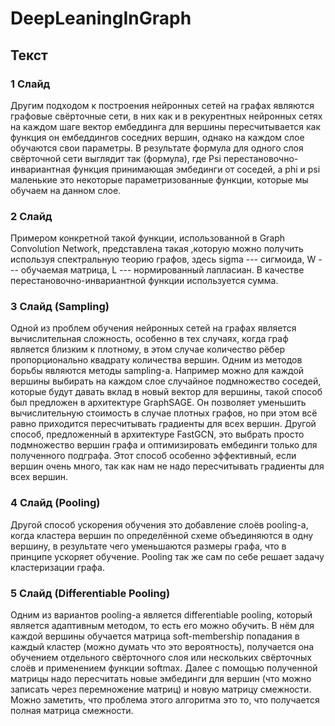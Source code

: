 # DeepLeaningInGraph
## Текст
### 1 Слайд
Другим подходом к построения нейронных сетей на графах являются графовые свёрточные сети, в них как и в рекурентных нейронных сетях на каждом шаге вектор ембеддинга для вершины пересчитывается как функция он ембеддингов соседних вершин, однако на каждом слое обучаются свои параметры. В результате формула для одного слоя свёрточной сети выглядит так (формула), где Psi перестановочно-инвариантная функция принимающая эмбединги от соседей, а phi и psi маленькие это некоторые параметризованные функции, которые мы обучаем на данном слое.

### 2 Слайд
Примером конкретной такой функции, использованной в Graph Convolution Network, представлена такая ,которую можно получить используя спектральную теорию графов, здесь sigma --- сигмоида, W --- обучаемая матрица, L --- нормированный лапласиан. В качестве перестановочно-инвариантной функции используется сумма.

### 3 Слайд (Sampling)
Одной из проблем обучения нейронных сетей на графах является вычислительная сложность, особенно в тех случаях, когда граф является близким к плотному, в этом случае количество рёбер пропорционально квадрату количества вершин.
Одним из методов борьбы являются методы sampling-а. Например можно для каждой вершины выбирать на каждом слое случайное подмножество соседей, которые будут давать вклад в новый вектор для вершины, такой способ был предложен в архитектуре GraphSAGE. Он позволяет уменьшить вычислительную стоимость в случае плотных графов, но при этом всё равно приходится пересчитывать градиенты для всех вершин.
Другой способ, предложенный в архитектуре FastGCN, это выбрать просто подмножество вершин графа и оптимизировать ембединги только для полученного подграфа. Этот способ особенно эффективный, если вершин очень много, так как нам не надо пересчитывать градиенты для всех вершин.

### 4 Слайд (Pooling)
Другой способ ускорения обучения это добавление слоёв pooling-а, когда кластера вершин по определённой схеме объединяются в одну вершину, в результате чего уменьшаются размеры графа, что в принципе ускоряет обучение.
Pooling так же сам по себе решает задачу кластеризации графа.

### 5 Слайд (Differentiable Pooling)
Одним из вариантов pooling-а является differentiable pooling, который является адаптивным методом, то есть его можно обучить.
В нём для каждой вершины обучается матрица soft-membership попадания в каждый кластер (можно думать что это вероятность), получается она обучением отдельного свёрточного слоя или нескольких свёрточных слоёв и применением функции softmax.
Далее с помощью полученной матрицы надо пересчитать новые эмбединги для вершин (что можно записать через перемножение матриц) и новую матрицу смежности.
Можно заметить, что проблема этого алгоритма это то, что получается полная матрица смежности.

